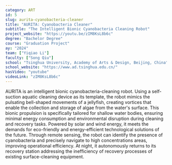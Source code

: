 ```yaml
---
category: ART
id: 5
slug: aurita-cyanobacteria-cleaner
title: "AURITA: Cyanobacteria Cleaner"
subtitle: "The Intelligent Bionic Cyanobacteria Cleaning Robot"
project_website: "https://youtu.be/zIM8KsL8b6c"
degree: "Bachelor Degree"
course: "Graduation Project"
ay: "2024"
team: ["Yiqiao Li"]
faculty: ["Song Qiu"]
school: "Tsinghua University, Academy of Arts & Design, Beijing, China"
school_website: "https://www.ad.tsinghua.edu.cn/"
hasVideo: "youtube"
videoLink: "zIM8KsL8b6c"
---
```


AURITA is an intelligent bionic cyanobacteria-cleaning robot. Using a self-suction aquatic cleaning device as its template, the robot mimics the pulsating bell-shaped movements of a jellyfish, creating vortices that enable the collection and storage of algae from the water's surface. This bionic propulsion is specifically tailored for shallow water bodies, ensuring minimal energy consumption and environmental disruption during cleaning and recovery tasks. Powered by solar and wind energy, it meets the demands for eco-friendly and energy-efficient technological solutions of the future. Through remote sensing, the robot can identify the presence of cyanobacteria and precisely navigate to high concentrations areas, improving operational efficiency. At night, it autonomously returns to its recovery station addressing the inefficiency of recovery processes of existing surface-cleaning equipment.

